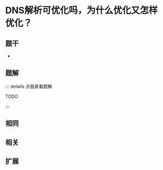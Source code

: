 # DNS解析可优化吗，为什么优化又怎样优化？


## 题干

- 



## 题解

::: details 点我查看题解

  TODO

:::



## 相同


## 相关


## 扩展

